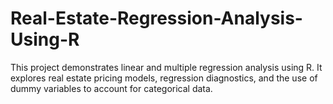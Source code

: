 # Real-Estate-Regression-Analysis-Using-R
This project demonstrates linear and multiple regression analysis using R. It explores real estate pricing models, regression diagnostics, and the use of dummy variables to account for categorical data.
